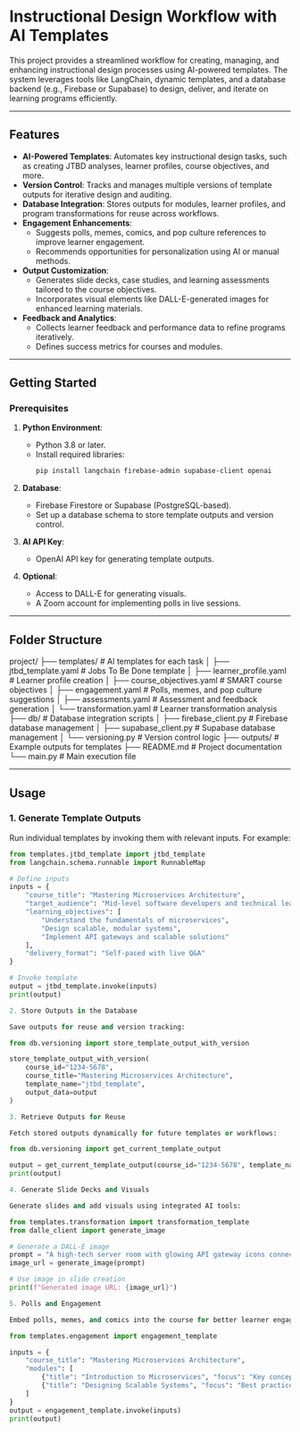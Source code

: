 # **Instructional Design Workflow with AI Templates**

This project provides a streamlined workflow for creating, managing, and enhancing instructional design processes using AI-powered templates. The system leverages tools like LangChain, dynamic templates, and a database backend (e.g., Firebase or Supabase) to design, deliver, and iterate on learning programs efficiently.

---

## **Features**

- **AI-Powered Templates**: Automates key instructional design tasks, such as creating JTBD analyses, learner profiles, course objectives, and more.
- **Version Control**: Tracks and manages multiple versions of template outputs for iterative design and auditing.
- **Database Integration**: Stores outputs for modules, learner profiles, and program transformations for reuse across workflows.
- **Engagement Enhancements**:
  - Suggests polls, memes, comics, and pop culture references to improve learner engagement.
  - Recommends opportunities for personalization using AI or manual methods.
- **Output Customization**:
  - Generates slide decks, case studies, and learning assessments tailored to the course objectives.
  - Incorporates visual elements like DALL-E-generated images for enhanced learning materials.
- **Feedback and Analytics**:
  - Collects learner feedback and performance data to refine programs iteratively.
  - Defines success metrics for courses and modules.

---

## **Getting Started**

### Prerequisites

1. **Python Environment**:
   - Python 3.8 or later.
   - Install required libraries:
     ```bash
     pip install langchain firebase-admin supabase-client openai
     ```

2. **Database**:
   - Firebase Firestore or Supabase (PostgreSQL-based).
   - Set up a database schema to store template outputs and version control.

3. **AI API Key**:
   - OpenAI API key for generating template outputs.

4. **Optional**:
   - Access to DALL-E for generating visuals.
   - A Zoom account for implementing polls in live sessions.

---

## **Folder Structure**

project/
├── templates/                  # AI templates for each task
│   ├── jtbd_template.yaml      # Jobs To Be Done template
│   ├── learner_profile.yaml    # Learner profile creation
│   ├── course_objectives.yaml  # SMART course objectives
│   ├── engagement.yaml         # Polls, memes, and pop culture suggestions
│   ├── assessments.yaml        # Assessment and feedback generation
│   └── transformation.yaml     # Learner transformation analysis
├── db/                         # Database integration scripts
│   ├── firebase_client.py      # Firebase database management
│   ├── supabase_client.py      # Supabase database management
│   └── versioning.py           # Version control logic
├── outputs/                    # Example outputs for templates
├── README.md                   # Project documentation
└── main.py                     # Main execution file

---

## **Usage**

### 1. **Generate Template Outputs**
Run individual templates by invoking them with relevant inputs. For example:

```python
from templates.jtbd_template import jtbd_template
from langchain.schema.runnable import RunnableMap

# Define inputs
inputs = {
    "course_title": "Mastering Microservices Architecture",
    "target_audience": "Mid-level software developers and technical leads",
    "learning_objectives": [
        "Understand the fundamentals of microservices",
        "Design scalable, modular systems",
        "Implement API gateways and scalable solutions"
    ],
    "delivery_format": "Self-paced with live Q&A"
}

# Invoke template
output = jtbd_template.invoke(inputs)
print(output)

2. Store Outputs in the Database

Save outputs for reuse and version tracking:

from db.versioning import store_template_output_with_version

store_template_output_with_version(
    course_id="1234-5678",
    course_title="Mastering Microservices Architecture",
    template_name="jtbd_template",
    output_data=output
)

3. Retrieve Outputs for Reuse

Fetch stored outputs dynamically for future templates or workflows:

from db.versioning import get_current_template_output

output = get_current_template_output(course_id="1234-5678", template_name="jtbd_template")
print(output)

4. Generate Slide Decks and Visuals

Generate slides and add visuals using integrated AI tools:

from templates.transformation import transformation_template
from dalle_client import generate_image

# Generate a DALL-E image
prompt = "A high-tech server room with glowing API gateway icons connected to client devices."
image_url = generate_image(prompt)

# Use image in slide creation
print(f"Generated image URL: {image_url}")

5. Polls and Engagement

Embed polls, memes, and comics into the course for better learner engagement:

from templates.engagement import engagement_template

inputs = {
    "course_title": "Mastering Microservices Architecture",
    "modules": [
        {"title": "Introduction to Microservices", "focus": "Key concepts and benefits"},
        {"title": "Designing Scalable Systems", "focus": "Best practices for scalability"},
    ]
}
output = engagement_template.invoke(inputs)
print(output)
